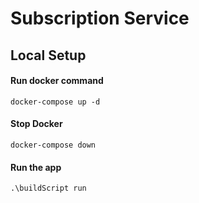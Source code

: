 # Subscription Service

## Local Setup

#### Run docker command
```
docker-compose up -d 
```
#### Stop Docker
```
docker-compose down
```

#### Run the app
```
.\buildScript run
```
